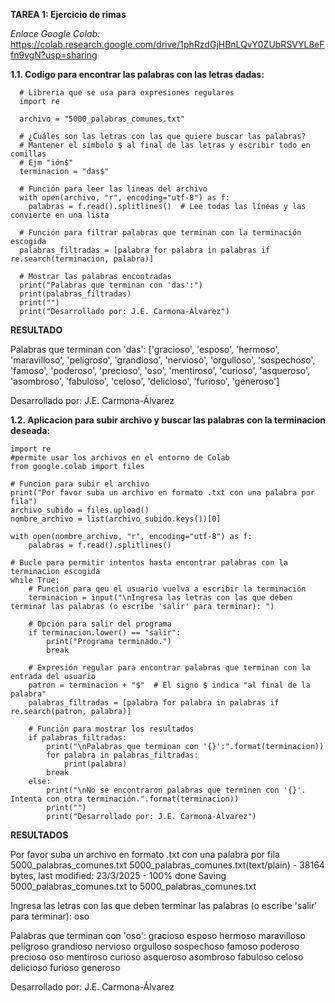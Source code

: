 **TAREA 1: Ejercicio de rimas**

_Enlace Google Colab:_ https://colab.research.google.com/drive/1phRzdGjHBnLQvY0ZUbRSVYL8eFfn9vgN?usp=sharing

**1.1. Codigo para encontrar las palabras con las letras dadas:**

      # Libreria que se usa para expresiones regulares
      import re 
      
      archivo = "5000_palabras_comunes.txt"
      
      # ¿Cuáles son las letras con las que quiere buscar las palabras?
      # Mantener el símbolo $ al final de las letras y escribir todo en comillas
      # Ejm "ión$"
      terminacion = "das$"  
      
      # Función para leer las lineas del archivo
      with open(archivo, "r", encoding="utf-8") as f:
        palabras = f.read().splitlines()  # Lee todas las líneas y las convierte en una lista
      
      # Función para filtrar palabras que terminan con la terminación escogida
      palabras_filtradas = [palabra for palabra in palabras if re.search(terminacion, palabra)]
      
      # Mostrar las palabras encontradas
      print("Palabras que terminan con 'das':")
      print(palabras_filtradas)
      print("")
      print("Desarrollado por: J.E. Carmona-Álvarez")


**RESULTADO**

Palabras que terminan con 'das':
['gracioso', 'esposo', 'hermoso', 'maravilloso', 'peligroso', 'grandioso', 'nervioso', 'orgulloso', 'sospechoso', 'famoso', 'poderoso', 'precioso', 'oso', 'mentiroso', 'curioso', 'asqueroso', 'asombroso', 'fabuloso', 'celoso', 'delicioso', 'furioso', 'generoso']

Desarrollado por: J.E. Carmona-Álvarez

**1.2. Aplicacion para subir archivo y buscar las palabras con la terminacion deseada:**

    import re
    #permite usar los archivos en el entorno de Colab
    from google.colab import files
    
    # Funcion para subir el archivo
    print("Por favor suba un archivo en formato .txt con una palabra por fila")
    archivo_subido = files.upload()
    nombre_archivo = list(archivo_subido.keys())[0]
    
    with open(nombre_archivo, "r", encoding="utf-8") as f:
        palabras = f.read().splitlines()  
    
    # Bucle para permitir intentos hasta encontrar palabras con la terminacion escogida
    while True:
        # Función para qeu el usuario vuelva a escribir la terminación
        terminacion = input("\nIngresa las letras con las que deben terminar las palabras (o escribe 'salir' para terminar): ")
    
        # Opción para salir del programa
        if terminacion.lower() == "salir":
            print("Programa terminado.")
            break
    
        # Expresión regular para encontrar palabras que terminan con la entrada del usuario
        patron = terminacion + "$"  # El signo $ indica "al final de la palabra"
        palabras_filtradas = [palabra for palabra in palabras if re.search(patron, palabra)]
    
        # Función para mostrar los resultados
        if palabras_filtradas:
            print("\nPalabras que terminan con '{}':".format(terminacion))
            for palabra in palabras_filtradas:
                print(palabra)
            break  
        else:
            print("\nNo se encontraron palabras que terminen con '{}'. Intenta con otra terminación.".format(terminacion))
            print("")
            print("Desarrollado por: J.E. Carmona-Álvarez")


**RESULTADOS**

Por favor suba un archivo en formato .txt con una palabra por fila
5000_palabras_comunes.txt
5000_palabras_comunes.txt(text/plain) - 38164 bytes, last modified: 23/3/2025 - 100% done
Saving 5000_palabras_comunes.txt to 5000_palabras_comunes.txt

Ingresa las letras con las que deben terminar las palabras (o escribe 'salir' para terminar): oso

Palabras que terminan con 'oso':
gracioso
esposo
hermoso
maravilloso
peligroso
grandioso
nervioso
orgulloso
sospechoso
famoso
poderoso
precioso
oso
mentiroso
curioso
asqueroso
asombroso
fabuloso
celoso
delicioso
furioso
generoso

Desarrollado por: J.E. Carmona-Álvarez

